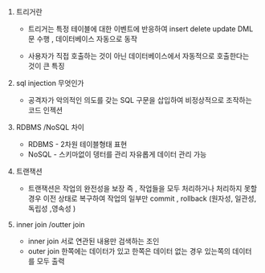 1. 트리거란 
    - 트리거는 특정 테이블에 대한 이벤트에 반응하여 insert delete update DML 문 수행 , 데이터베이스 자동으로 동작

    - 사용자가 직접 호출하는 것이 아닌 데이터베이스에서 자동적으로 호출한다는 것이 큰 특징

2. sql injection 무엇인가
    - 공격자가 악의적인 의도를 갖는 SQL 구문을 삽입하여 비정상적으로 조작하는 코드 인젝션 

3. RDBMS /NoSQL 차이
    - RDBMS - 2차원 테이블형태 표현
    - NoSQL - 스키마없이 뎅터를 관리 자유롭게 데이터 관리 가능

4. 트랜잭션 
    - 트랜잭션은 작업의 완전성을 보장 즉 , 작업들을 모두 처리하거나 처리하지 못할 경우 이전 상태로 복구하여 작업의 일부만 commit , rollback 
    (원자성, 일관성, 독립성 ,영속성 )
    
5. inner join /outter join
    - inner join 서로 연관된 내용만 검색하는 조인
    - outer join 한쪽에는 데이터가 있고 한쪽은 데이터 없는 경우 있는쪽의 데이터를 모두 출력 
